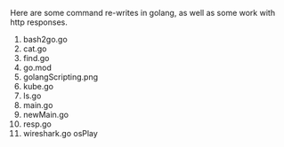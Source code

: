 Here are some command re-writes in golang, as well as some work with http responses.

1. bash2go.go
2. cat.go
3. find.go
4. go.mod
5. golangScripting.png
6. kube.go
7. ls.go
8. main.go
9. newMain.go
10. resp.go
11. wireshark.go
osPlay
